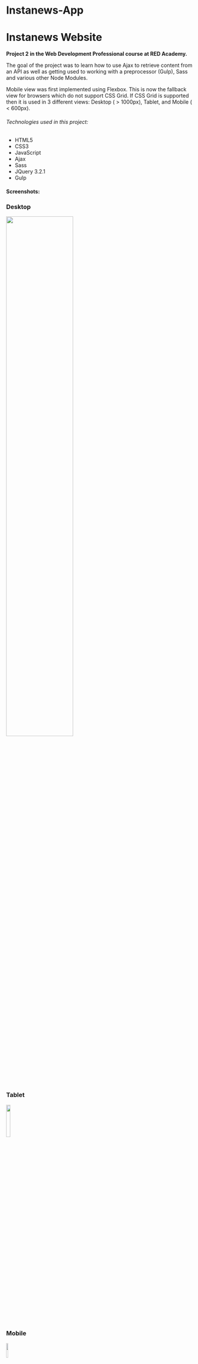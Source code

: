 # Instanews-App
<h1>Instanews Website</h1>

<strong>Project 2 in the Web Development Professional course at RED Academy.</strong>

<p>The goal of the project was to learn how to use Ajax to retrieve content from an API as well as getting used to working with a preprocessor (Gulp), Sass and various other Node Modules.</p>

<p>Mobile view was first implemented using Flexbox. This is now the fallback view for browsers which do not support CSS Grid. If CSS Grid is supported then it is used in 3 different views: Desktop ( > 1000px), Tablet, and Mobile ( < 600px).</p> 

<h6>Technologies used in this project:</h6>
<ul>
<li>HTML5</li>
<li>CSS3</li>
<li>JavaScript</li>
<li>Ajax</li>
<li>Sass</li>
<li>JQuery 3.2.1</li>
<li>Gulp</li>
</ul>

<h4>Screenshots:</h4>

<h3>Desktop</h3>
<img src="https://user-images.githubusercontent.com/8882336/28546791-cd12e4fc-7080-11e7-9d32-0a456ea9fe01.png"
  width="60%"/>

<h3>Tablet</h3>
<img src="https://user-images.githubusercontent.com/8882336/28546789-cd0cc496-7080-11e7-8f93-2e539717c58c.png"
  width="15%"/>

<h3>Mobile</h3>
<img src="https://user-images.githubusercontent.com/8882336/28546790-cd108630-7080-11e7-8f29-53cfd9a7f111.png"
  width="10%"/>

